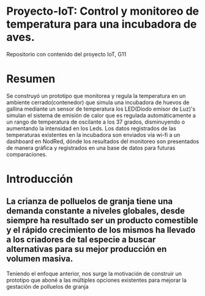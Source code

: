 # Proyecto-IoT: Control y monitoreo de temperatura para una incubadora de aves.
Repositorio con contenido del proyecto IoT, G11
# Resumen
Se construyó un prototipo que monitorea y regula la temperatura en un ambiente cerrado(contenedor) que simula una incubadora de huevos de gallina mediante un sensor de temperatura los LED(Diodo emisor de Luz)'s simulan el sistema de emisión de calor que es regulada automáticamente a un rango de temperatura de oscilante a los 37 grados, disminuyendo o aumentando la intensidad en los Leds. Los datos registrados de las temperaturas existentes en la incubadora son enviados   vía wi-fi a un dashboard en NodRed, dónde los resultados del monitoreo son presentados de manera gráfica y registrados en una base de datos para futuras comparaciones.
# Introducción
La crianza de polluelos de granja tiene una demanda constante a niveles globales, desde siempre ha resultado ser un producto comestible y el rápido crecimiento de los mismos ha llevado a los criadores de tal especie a buscar alternativas para su mejor producción en volumen masiva.
--
Teniendo el enfoque anterior, nos surge la motivación de construir   un prototipo que aboné a las múltiples opciones existentes para mejorar la gestación de polluelos de granja
